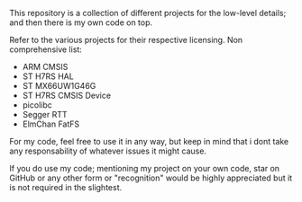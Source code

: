 This repository is a collection of different projects for the low-level details; and then there is my own code on top.

Refer to the various projects for their respective licensing. Non comprehensive list:
  - ARM CMSIS
  - ST H7RS HAL
  - ST MX66UW1G46G
  - ST H7RS CMSIS Device
  - picolibc
  - Segger RTT
  - ElmChan FatFS

For my code, feel free to use it in any way, but keep in mind that i dont take any responsability of whatever issues it might cause.

If you do use my code; mentioning my project on your own code, star on GitHub or any other form or "recognition" would be highly appreciated but it is not required in the slightest.
